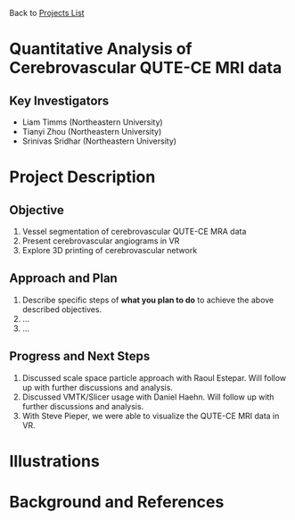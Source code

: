 Back to [Projects List](../../README.md#ProjectsList)

# Quantitative Analysis of Cerebrovascular QUTE-CE MRI data

## Key Investigators

- Liam Timms (Northeastern University)
- Tianyi Zhou (Northeastern University)
- Srinivas Sridhar (Northeastern University)

# Project Description

<!-- Add a short paragraph describing the project. -->

## Objective

<!-- Describe here WHAT you would like to achieve (what you will have as end result). -->

1. Vessel segmentation of cerebrovascular QUTE-CE MRA data
2. Present cerebrovascular angiograms in VR
3. Explore 3D printing of cerebrovascular network

## Approach and Plan

<!-- Describe here HOW you would like to achieve the objectives stated above. -->

1. Describe specific steps of **what you plan to do** to achieve the above described objectives.
1. ...
1. ...

## Progress and Next Steps

<!-- Update this section as you make progress, describing of what you have ACTUALLY DONE. If there are specific steps that you could not complete then you can describe them here, too. -->

1. Discussed scale space particle approach with Raoul Estepar. Will follow up with further discussions and analysis.
2. Discussed VMTK/Slicer usage with Daniel Haehn. Will follow up with further discussions and analysis.
3. With Steve Pieper, we were able to visualize the QUTE-CE MRI data in VR.


# Illustrations

<!-- Add pictures and links to videos that demonstrate what has been accomplished.
![Description of picture](Example2.jpg)
![Some more images](Example2.jpg)
-->

# Background and References

<!-- If you developed any software, include link to the source code repository. If possible, also add links to sample data, and to any relevant publications. -->
